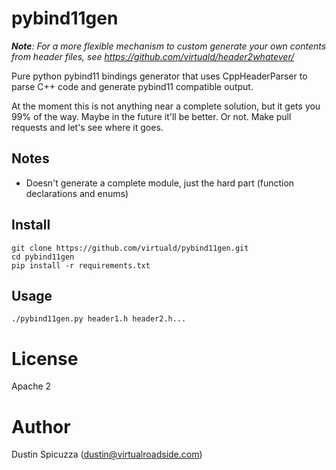 # pybind11gen

***Note**: For a more flexible mechanism to custom generate your own contents
from header files, see https://github.com/virtuald/header2whatever/*

Pure python pybind11 bindings generator that uses CppHeaderParser to parse C++
code and generate pybind11 compatible output.

At the moment this is not anything near a complete solution, but it gets you
99% of the way. Maybe in the future it'll be better. Or not. Make pull requests
and let's see where it goes.

## Notes

- Doesn't generate a complete module, just the hard part (function declarations and enums)

## Install

```
git clone https://github.com/virtuald/pybind11gen.git
cd pybind11gen
pip install -r requirements.txt
```

## Usage

```
./pybind11gen.py header1.h header2.h...
```

# License

Apache 2

# Author

Dustin Spicuzza (dustin@virtualroadside.com)
